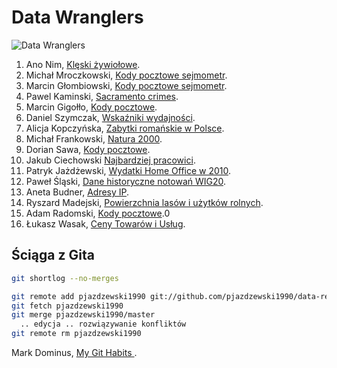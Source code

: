 ﻿# Data Wranglers

![Data Wranglers](https://raw.github.com/nosql/data-refine/master/images/data-wrangler.jpg)

1. Ano Nim, [Klęski żywiołowe](/anon.md).
1. Michał Mroczkowski, [Kody pocztowe sejmometr](https://github.com/misiom1/sejmometr/blob/master/kody-pocztowe-misiom1.md).
1. Marcin Głombiowski, [Kody pocztowe sejmometr](https://github.com/mglombiowski/no_sql/blob/master/README.md).
1. Pawel Kaminski, [Sacramento crimes](/pkamin.md).
1. Marcin Gigołło, [Kody pocztowe](/6i6ant.md).
1. Daniel Szymczak, [Wskaźniki wydajności](/dszymczak.md).
1. Alicja Kopczyńska, [Zabytki romańskie w Polsce](/alka74a.md).
1. Michał Frankowski, [Natura 2000](/mfrankowski.md).
1. Dorian Sawa, [Kody pocztowe](/dsawa.md).
1. Jakub Ciechowski [Najbardziej pracowici](/jciechowski.md).
1. Patryk Jażdżewski, [Wydatki Home Office w 2010](/pjazdzewski.md).
1. Paweł Śląski, [Dane historyczne notowań WIG20](/pslaski.md).
1. Aneta Budner, [Adresy IP](https://github.com/abudner/nosql/blob/master/adresy-ip-abudner.md).
1. Ryszard Madejski, [Powierzchnia lasów i użytków rolnych](/xjedam.md).
1. Adam Radomski, [Kody pocztowe](/aradomski.md).0
1. Łukasz Wasak, [Ceny Towarów i Usług](/lwasak.md).

## Ściąga z Gita

```sh
git shortlog --no-merges

git remote add pjazdzewski1990 git://github.com/pjazdzewski1990/data-refine.git
git fetch pjazdzewski1990
git merge pjazdzewski1990/master
  .. edycja .. rozwiązywanie konfliktów
git remote rm pjazdzewski1990
```

Mark Dominus, [My Git Habits ](http://blog.plover.com/prog/git-habits.html).
